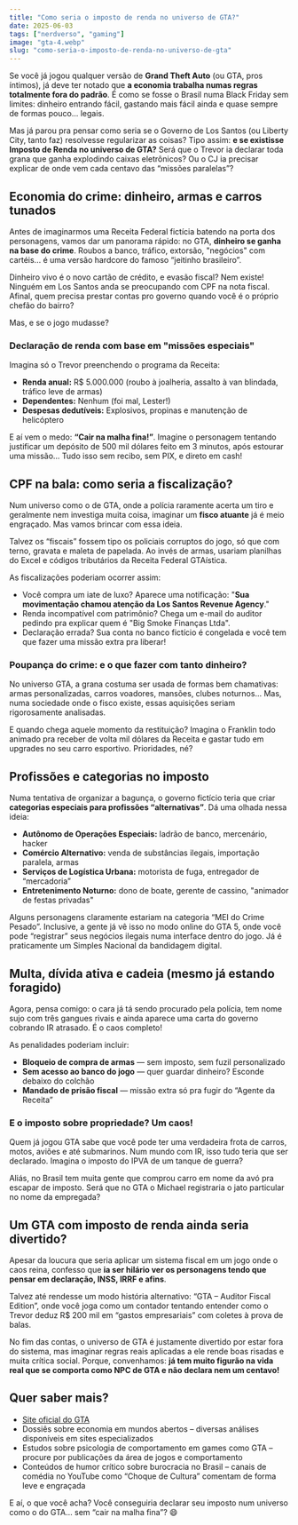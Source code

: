 ```yaml
---
title: "Como seria o imposto de renda no universo de GTA?"
date: 2025-06-03
tags: ["nerdverso", "gaming"]
image: "gta-4.webp"
slug: "como-seria-o-imposto-de-renda-no-universo-de-gta"
---
```


Se você já jogou qualquer versão de **Grand Theft Auto** (ou GTA, pros íntimos), já deve ter notado que **a economia trabalha numas regras totalmente fora do padrão**. É como se fosse o Brasil numa Black Friday sem limites: dinheiro entrando fácil, gastando mais fácil ainda e quase sempre de formas pouco... legais.

Mas já parou pra pensar como seria se o Governo de Los Santos (ou Liberty City, tanto faz) resolvesse regularizar as coisas? Tipo assim: **e se existisse Imposto de Renda no universo de GTA?** Será que o Trevor ia declarar toda grana que ganha explodindo caixas eletrônicos? Ou o CJ ia precisar explicar de onde vem cada centavo das “missões paralelas”?

## Economia do crime: dinheiro, armas e carros tunados

Antes de imaginarmos uma Receita Federal fictícia batendo na porta dos personagens, vamos dar um panorama rápido: no GTA, **dinheiro se ganha na base do crime**. Roubos a banco, tráfico, extorsão, "negócios" com cartéis... é uma versão hardcore do famoso “jeitinho brasileiro”.

Dinheiro vivo é o novo cartão de crédito, e evasão fiscal? Nem existe! Ninguém em Los Santos anda se preocupando com CPF na nota fiscal. Afinal, quem precisa prestar contas pro governo quando você é o próprio chefão do bairro?

Mas, e se o jogo mudasse?

### Declaração de renda com base em "missões especiais"

Imagina só o Trevor preenchendo o programa da Receita:

*   **Renda anual:** R$ 5.000.000 (roubo à joalheria, assalto à van blindada, tráfico leve de armas)
*   **Dependentes:** Nenhum (foi mal, Lester!)
*   **Despesas dedutíveis:** Explosivos, propinas e manutenção de helicóptero

E aí vem o medo: **“Cair na malha fina!”**. Imagine o personagem tentando justificar um depósito de 500 mil dólares feito em 3 minutos, após estourar uma missão... Tudo isso sem recibo, sem PIX, e direto em cash!

## CPF na bala: como seria a fiscalização?

Num universo como o de GTA, onde a polícia raramente acerta um tiro e geralmente nem investiga muita coisa, imaginar um **fisco atuante** já é meio engraçado. Mas vamos brincar com essa ideia.

Talvez os “fiscais” fossem tipo os policiais corruptos do jogo, só que com terno, gravata e maleta de papelada. Ao invés de armas, usariam planilhas do Excel e códigos tributários da Receita Federal GTAística.

As fiscalizações poderiam ocorrer assim:

*   Você compra um iate de luxo? Aparece uma notificação: "**Sua movimentação chamou atenção da Los Santos Revenue Agency**."
*   Renda incompatível com patrimônio? Chega um e-mail do auditor pedindo pra explicar quem é "Big Smoke Finanças Ltda".
*   Declaração errada? Sua conta no banco fictício é congelada e você tem que fazer uma missão extra pra liberar!

### Poupança do crime: e o que fazer com tanto dinheiro?

No universo GTA, a grana costuma ser usada de formas bem chamativas: armas personalizadas, carros voadores, mansões, clubes noturnos... Mas, numa sociedade onde o fisco existe, essas aquisições seriam rigorosamente analisadas.

E quando chega aquele momento da restituição? Imagina o Franklin todo animado pra receber de volta mil dólares da Receita e gastar tudo em upgrades no seu carro esportivo. Prioridades, né?

## Profissões e categorias no imposto

Numa tentativa de organizar a bagunça, o governo fictício teria que criar **categorias especiais para profissões “alternativas”**. Dá uma olhada nessa ideia:

*   **Autônomo de Operações Especiais:** ladrão de banco, mercenário, hacker
*   **Comércio Alternativo:** venda de substâncias ilegais, importação paralela, armas
*   **Serviços de Logística Urbana:** motorista de fuga, entregador de “mercadoria”
*   **Entretenimento Noturno:** dono de boate, gerente de cassino, "animador de festas privadas"

Alguns personagens claramente estariam na categoria “MEI do Crime Pesado”. Inclusive, a gente já vê isso no modo online do GTA 5, onde você pode “registrar” seus negócios ilegais numa interface dentro do jogo. Já é praticamente um Simples Nacional da bandidagem digital.

## Multa, dívida ativa e cadeia (mesmo já estando foragido)

Agora, pensa comigo: o cara já tá sendo procurado pela polícia, tem nome sujo com três gangues rivais e ainda aparece uma carta do governo cobrando IR atrasado. É o caos completo!

As penalidades poderiam incluir:

*   **Bloqueio de compra de armas** — sem imposto, sem fuzil personalizado
*   **Sem acesso ao banco do jogo** — quer guardar dinheiro? Esconde debaixo do colchão
*   **Mandado de prisão fiscal** — missão extra só pra fugir do “Agente da Receita”

### E o imposto sobre propriedade? Um caos!

Quem já jogou GTA sabe que você pode ter uma verdadeira frota de carros, motos, aviões e até submarinos. Num mundo com IR, isso tudo teria que ser declarado. Imagina o imposto do IPVA de um tanque de guerra?

Aliás, no Brasil tem muita gente que comprou carro em nome da avó pra escapar de imposto. Será que no GTA o Michael registraria o jato particular no nome da empregada?

## Um GTA com imposto de renda ainda seria divertido?

Apesar da loucura que seria aplicar um sistema fiscal em um jogo onde o caos reina, confesso que **ia ser hilário ver os personagens tendo que pensar em declaração, INSS, IRRF e afins**.

Talvez até rendesse um modo história alternativo: “GTA – Auditor Fiscal Edition”, onde você joga como um contador tentando entender como o Trevor deduz R$ 200 mil em “gastos empresariais” com coletes à prova de balas.

No fim das contas, o universo de GTA é justamente divertido por estar fora do sistema, mas imaginar regras reais aplicadas a ele rende boas risadas e muita crítica social. Porque, convenhamos: **já tem muito figurão na vida real que se comporta como NPC de GTA e não declara nem um centavo!**

## Quer saber mais?

*   [Site oficial do GTA](https://rockstargames.com)
*   Dossiês sobre economia em mundos abertos – diversas análises disponíveis em sites especializados
*   Estudos sobre psicologia de comportamento em games como GTA – procure por publicações da área de jogos e comportamento
*   Conteúdos de humor crítico sobre burocracia no Brasil – canais de comédia no YouTube como “Choque de Cultura” comentam de forma leve e engraçada

E aí, o que você acha? Você conseguiria declarar seu imposto num universo como o do GTA… sem “cair na malha fina”? 😄